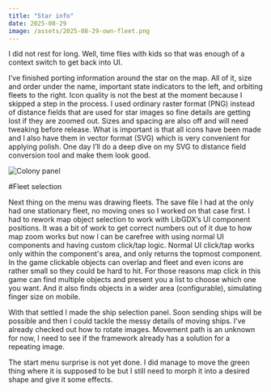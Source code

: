 ```yaml
---
title: "Star info"
date: 2025-08-29
image: /assets/2025-08-29-own-fleet.png
---
```


I did not rest for long. Well, time flies with kids so that was enough of a context switch to get back into UI.

I’ve finished porting information around the star on the map. All of it, size and order under the name, important state indicators to the left, and orbiting fleets to the right. Icon quality is not the best at the moment because I skipped a step in the process. I used ordinary raster format (PNG) instead of distance fields that are used for star images so fine details are getting lost if they are zoomed out. Sizes and spacing are also off and will need tweaking before release. What is important is that all icons have been made and I also have them in vector format (SVG) which is very convenient for applying polish. One day I’ll do a deep dive on my SVG to distance field conversion tool and make them look good.

![Colony panel](/Ancient-Star/assets/2025-08-29-own-fleet.png)

#Fleet selection

Next thing on the menu was drawing fleets. The save file I had at the only had one stationary fleet, no moving ones so I worked on that case first. I had to rework map object selection to work with LibGDX’s UI component positions. It was a bit of work to get correct numbers out of it due to how map zoom works but now I can be carefree with using normal UI components and having custom click/tap logic. Normal UI click/tap works only within the component's area, and only returns the topmost component. In the game clickable objects can overlap and fleet and even icons are rather small so they could be hard to hit. For those reasons map click in this game can find multiple objects and present you a list to choose which one you want. And it also finds objects in a wider area (configurable), simulating finger size on mobile.

With that settled I made the ship selection panel. Soon sending ships will be possible and then I could tackle the messy details of moving ships. I’ve already checked out how to rotate images. Movement path is an unknown for now, I need to see if the framework already has a solution for a repeating image.

The start menu surprise is not yet done. I did manage to move the green thing where it is supposed to be but I still need to morph it into a desired shape and give it some effects.
